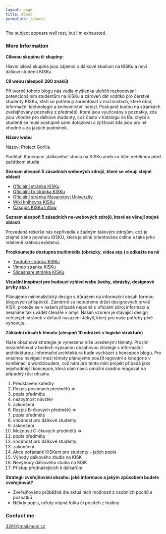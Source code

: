 ```yaml
---
layout: page
title: About
permalink: /about/
---
```


The subject appears well rest, but I'm exhausted.

### More Information

__Cílovou skupinu či skupiny:__

Hlavní cílová skupina jsou zájemci o dálkové studium na KISKu a noví dálkoví studenti KISKu.

__Cíl webu (alespoň 280 znaků)__

Při tvorbě tohoto blogu nás vedla myšlenka ulehčit rozhodování potencionálním studentům na KISKu a zároveň dát vodítko pro čerstvé studenty KISKu, kteří se potřebují zorientovat v možnostech, které obor‚ Informační technologie a knihovnictví‘ nabízí. Postupně budou na stránkách zveřejňovány poznatky z předmětů, které jsou vyučovány s poznatky, zda jsou vhodné pro dálkové studenty, což často v katalogu na ISu chybí a studenti se musí postupně sami dotazovat a zjišťovat zda jsou pro ně vhodné a za jakých podmínek.

__Název webu__

Název: Project Gorilla

Podtitul: Koncepce ‚dálkového‘ studia na KISKu aneb co Vám neřeknou před začátkem studia

__Seznam alespoň 5 zásadních webových zdrojů, které se věnují stejné oblasti__

- [Oficiální stránka KISKu](https://kisk.phil.muni.cz/cs)
- [Oficiální fb stránka KISKu](https://www.facebook.com/KISK.FF.MU/)
- [Oficiální stránka Masarykovi Univerzity](http://www.muni.cz/)
- [Wiki knihovna KISKu](http://wiki.knihovna.cz/index.php/KISK:Hlavn%C3%AD_strana)
- [Časopis KISKu Inflow](http://www.inflow.cz/)

__Seznam alespoň 5 zásadních ne-webových zdrojů, které se věnují stejné oblasti__

Provedená rešerše nás nepřivedla k žádným takovým zdrojům, což je zřejmě dáno povahou KISKU, která je silně orientována online a také jeho relativně krátkou existencí.

__Prozkoumejte dostupná multimédia (obrázky, videa atp.) a odkažte na ně__

- [Youtube stránka KISKu](https://www.youtube.com/channel/UC5u725Llbktp4DprixNx63A)
- [Vimeo stránka KISKu](https://vimeo.com/kisk)
- [Slideshare stránka KISKu](http://www.slideshare.net/KISK/)

__Vizuální inspiraci pro budoucí vzhled webu (weby, obrázky, designové prvky atp.)__

Plánujeme minimalistický design s důrazem na informační obsah formou blogových příspěvků. Záměrně se nebudeme držet designových prvků KISK, protože se v našem případě nejedná o oficiální zdroj informací a nesmíme tak uvádět čtenáře v omyl.
Našim vzorem je stávající design veřejných stránek v default nasazení Jekyll, který pro naše potřeby plně vyhovuje.

__Základní obsah k tématu (alespoň 10 odrážek v logické struktuře)__

Naše obsahová strategie je vymezena níže uvedenými tématy. Prosím nezaměňovat v bodech vypsanou obsahovou strategii s informační architekturou. Informační architektura bude vycházet z koncepce blogu. Pro snadnou navigaci mezi tématy plánujeme použít tagování a kategorie v kombinaci s wordcloudem, což nám pro tento mini projekt připadá jako nejvhodnější koncepce, která nám navíc umožní snadno reagovat na případný růst obsahu.

1. Představení katedry
2. Rozpis povinných předmětů =>
  1. popis předmětu
  2. nezbytnost návštěv
  3. zakončení
3. Rozpis B-čkových předmětů =>	
  1. popis předmětu
  2. vhodnost pro dálkové studenty
  3. zakončení
4. Možnosti C-čkových předmětů =>	
  1. popis předmětu
  2. vhodnost pro dálkové studenty
  3. zakončení
5. Akce pořádané KISKem pro studenty – jejich popis
6. Výhody dálkového studia na KISK
7. Nevýhody dálkového studia na KISK
8. Přístup přednášejících k dálkařům

__Strategii zveřejňování obsahu: jaké informace a jakým způsobem budete zveřejňovat?__

- Zveřejňováno průběžně dle aktuálních možností z osobních pocitů a poznatků
- Někdy popis, někdy vtipná fotka či postřeh z hodiny

### Contact me

[3261@mail.muni.cz](mailto:3261@mail.muni.cz)
